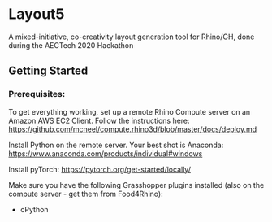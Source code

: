 # Layout5
A mixed-initiative, co-creativity layout generation tool for Rhino/GH, done during the AECTech 2020 Hackathon

## Getting Started

### Prerequisites:
To get everything working, set up a remote Rhino Compute server on an Amazon AWS EC2 Client.
Follow the instructions here:
https://github.com/mcneel/compute.rhino3d/blob/master/docs/deploy.md

Install Python on the remote server. Your best shot is Anaconda:
https://www.anaconda.com/products/individual#windows

Install pyTorch:
https://pytorch.org/get-started/locally/


Make sure you have the following Grasshopper plugins installed (also on the compute server - get them from Food4Rhino):
- cPython

